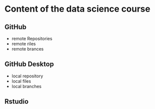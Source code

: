 # Content of the data science course
## GitHub
* remote Repositories
* remote riles
* remote brances
## GitHub Desktop
* local repository
* local files
* local branches
## Rstudio
